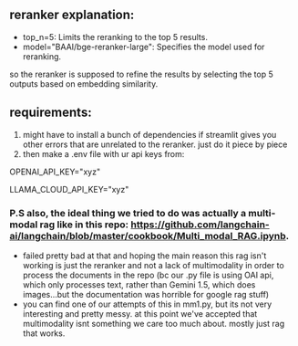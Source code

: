 ## reranker explanation:
- top_n=5: Limits the reranking to the top 5 results.
- model="BAAI/bge-reranker-large": Specifies the model used for reranking.

so the reranker  is supposed to refine the results by selecting the top 5 outputs based on embedding similarity.

## requirements: 


1) might have to install a bunch of dependencies if streamlit gives you other errors that are unrelated to the reranker. just do it piece by piece
2) then make a .env file with ur api keys from:

OPENAI_API_KEY="xyz"

  LLAMA_CLOUD_API_KEY="xyz"

### P.S also, the ideal thing we tried to do was actually a multi-modal rag like in this repo: https://github.com/langchain-ai/langchain/blob/master/cookbook/Multi_modal_RAG.ipynb.

- failed pretty bad at that and hoping the main reason this rag isn't working is just the reranker and not a lack of multimodality in order to process the documents in the repo (bc our .py file is using OAI api, which only processes text, rather than Gemini 1.5, which does images...but the documentation was horrible for google rag stuff)
- you can find one of our attempts of this in mm1.py, but its not very interesting and pretty messy. at this point we've accepted that multimodality isnt something we care too much about. mostly just rag that works.
